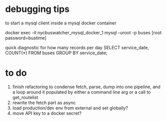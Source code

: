 
# debugging tips
to start a mysql client inside a mysql docker container

docker exec -it nycbuswatcher_mysql_docker_1 mysql -uroot -p buses
[root password=bustime]

quick diagnostic for how many records per day
SELECT service_date, COUNT(*) FROM buses GROUP BY service_date;


# to do
1. finish refactoring to condense fetch, parse, dump into one pipeline, and a loop around it populated by either a command line arg or a call to get_routelist
2. rewrite the fetch part as async
3. load production/dev env from external and set globally?
4. move API key to a docker secret?